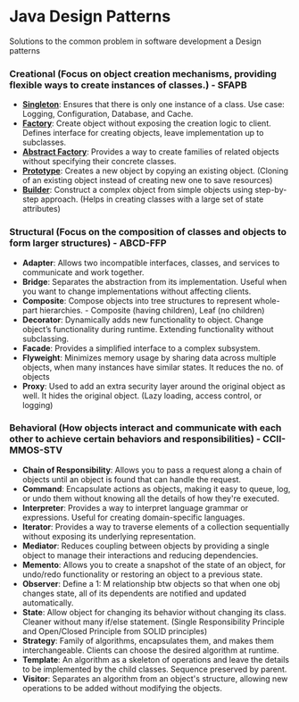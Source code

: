 # Java Design Patterns
Solutions to the common problem in software development a Design patterns

### Creational (Focus on object creation mechanisms, providing flexible ways to create instances of classes.) - SFAPB
* [**Singleton**](https://github.com/sumitkondal/java_design_patterns/blob/main/creation-design-pattern.md#singleton-design-pattern "Singletone"): Ensures that there is only one instance of a class. Use case: Logging, Configuration, Database, and Cache.
* [**Factory**](https://github.com/sumitkondal/java_design_patterns/blob/main/creation-design-pattern.md#factory-pattern "Factory"): Create object without exposing the creation logic to client. Defines interface for creating objects, leave implementation up to subclasses. 
* [**Abstract Factory**](https://github.com/sumitkondal/java_design_patterns/blob/main/creation-design-pattern.md#abstract-factory-pattern "Abstract Factory"): Provides a way to create families of related objects without specifying their concrete classes.
* [**Prototype**](https://github.com/sumitkondal/java_design_patterns/blob/main/creation-design-pattern.md#prototype-pattern "Prototype"): Creates a new object by copying an existing object. (Cloning of an existing object instead of creating new one to save resources)
* [**Builder**](https://github.com/sumitkondal/java_design_patterns/blob/main/creation-design-pattern.md#builder-pattern "Builder"): Construct a complex object from simple objects using step-by-step approach. (Helps in creating classes with a large set of state attributes)
### Structural (Focus on the composition of classes and objects to form larger structures) - ABCD-FFP
* **Adapter**: Allows two incompatible interfaces, classes, and services to communicate and work together.
* **Bridge**: Separates the abstraction from its implementation. Useful when you want to change implementations without affecting clients.
* **Composite**: Compose objects into tree structures to represent whole-part hierarchies. - Composite (having children), Leaf (no children)
* **Decorator**: Dynamically adds new functionality to object. Change object’s functionality during runtime. Extending functionality without subclassing.
* **Facade**: Provides a simplified interface to a complex subsystem.
* **Flyweight**: Minimizes memory usage by sharing data across multiple objects, when many instances have similar states. It reduces the no. of objects
* **Proxy**: Used to add an extra security layer around the original object as well. It hides the original object. (Lazy loading, access control, or logging)
### Behavioral (How objects interact and communicate with each other to achieve certain behaviors and responsibilities) - CCII-MMOS-STV
* **Chain of Responsibility**: Allows you to pass a request along a chain of objects until an object is found that can handle the request.
* **Command**: Encapsulate actions as objects, making it easy to queue, log, or undo them without knowing all the details of how they're executed. 
* **Interpreter**: Provides a way to interpret language grammar or expressions. Useful for creating domain-specific languages.
* **Iterator**: Provides a way to traverse elements of a collection sequentially without exposing its underlying representation.
* **Mediator**: Reduces coupling between objects by providing a single object to manage their interactions and reducing dependencies.
* **Memento**: Allows you to create a snapshot of the state of an object, for undo/redo functionality or restoring an object to a previous state.
* **Observer**: Define a 1: M relationship btw objects so that when one obj changes state, all of its dependents are notified and updated automatically.
* **State**: Allow object for changing its behavior without changing its class. Cleaner without many if/else statement. (Single Responsibility Principle and Open/Closed Principle from SOLID principles)
* **Strategy**: Family of algorithms, encapsulates them, and makes them interchangeable. Clients can choose the desired algorithm at runtime.
* **Template**: An algorithm as a skeleton of operations and leave the details to be implemented by the child classes. Sequence preserved by parent.
* **Visitor**: Separates an algorithm from an object's structure, allowing new operations to be added without modifying the objects.
